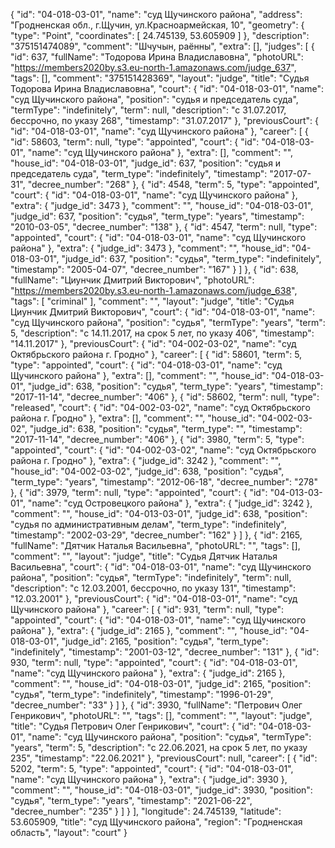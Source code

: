 {
    "id": "04-018-03-01",
    "name": "суд Щучинского района",
    "address": "Гродненская обл., г.Щучин, ул.Красноармейская, 10",
    "geometry": {
        "type": "Point",
        "coordinates": [
            24.745139,
            53.605909
        ]
    },
    "description": "375151474089",
    "comment": "Шчучын, раённы",
    "extra": [],
    "judges": [
        {
            "id": 637,
            "fullName": "Тодорова Ирина Владиславовна",
            "photoURL": "https://members2020by.s3.eu-north-1.amazonaws.com/judge_637",
            "tags": [],
            "comment": "375151428369",
            "layout": "judge",
            "title": "Судья Тодорова Ирина Владиславовна",
            "court": {
                "id": "04-018-03-01",
                "name": "суд Щучинского района",
                "position": "судья и председатель суда",
                "termType": "indefinitely",
                "term": null,
                "description": "c 31.07.2017, бессрочно, по указу 268",
                "timestamp": "31.07.2017"
            },
            "previousCourt": {
                "id": "04-018-03-01",
                "name": "суд Щучинского района"
            },
            "career": [
                {
                    "id": 58603,
                    "term": null,
                    "type": "appointed",
                    "court": {
                        "id": "04-018-03-01",
                        "name": "суд Щучинского района"
                    },
                    "extra": [],
                    "comment": "",
                    "house_id": "04-018-03-01",
                    "judge_id": 637,
                    "position": "судья и председатель суда",
                    "term_type": "indefinitely",
                    "timestamp": "2017-07-31",
                    "decree_number": "268"
                },
                {
                    "id": 4548,
                    "term": 5,
                    "type": "appointed",
                    "court": {
                        "id": "04-018-03-01",
                        "name": "суд Щучинского района"
                    },
                    "extra": {
                        "judge_id": 3473
                    },
                    "comment": "",
                    "house_id": "04-018-03-01",
                    "judge_id": 637,
                    "position": "судья",
                    "term_type": "years",
                    "timestamp": "2010-03-05",
                    "decree_number": "138"
                },
                {
                    "id": 4547,
                    "term": null,
                    "type": "appointed",
                    "court": {
                        "id": "04-018-03-01",
                        "name": "суд Щучинского района"
                    },
                    "extra": {
                        "judge_id": 3473
                    },
                    "comment": "",
                    "house_id": "04-018-03-01",
                    "judge_id": 637,
                    "position": "судья",
                    "term_type": "indefinitely",
                    "timestamp": "2005-04-07",
                    "decree_number": "167"
                }
            ]
        },
        {
            "id": 638,
            "fullName": "Циунчик Дмитрий Викторович",
            "photoURL": "https://members2020by.s3.eu-north-1.amazonaws.com/judge_638",
            "tags": [
                "criminal"
            ],
            "comment": "",
            "layout": "judge",
            "title": "Судья Циунчик Дмитрий Викторович",
            "court": {
                "id": "04-018-03-01",
                "name": "суд Щучинского района",
                "position": "судья",
                "termType": "years",
                "term": 5,
                "description": "c 14.11.2017, на срок 5 лет, по указу 406",
                "timestamp": "14.11.2017"
            },
            "previousCourt": {
                "id": "04-002-03-02",
                "name": "суд Октябрьского района г. Гродно"
            },
            "career": [
                {
                    "id": 58601,
                    "term": 5,
                    "type": "appointed",
                    "court": {
                        "id": "04-018-03-01",
                        "name": "суд Щучинского района"
                    },
                    "extra": [],
                    "comment": "",
                    "house_id": "04-018-03-01",
                    "judge_id": 638,
                    "position": "судья",
                    "term_type": "years",
                    "timestamp": "2017-11-14",
                    "decree_number": "406"
                },
                {
                    "id": 58602,
                    "term": null,
                    "type": "released",
                    "court": {
                        "id": "04-002-03-02",
                        "name": "суд Октябрьского района г. Гродно"
                    },
                    "extra": [],
                    "comment": "",
                    "house_id": "04-002-03-02",
                    "judge_id": 638,
                    "position": "судья",
                    "term_type": "",
                    "timestamp": "2017-11-14",
                    "decree_number": "406"
                },
                {
                    "id": 3980,
                    "term": 5,
                    "type": "appointed",
                    "court": {
                        "id": "04-002-03-02",
                        "name": "суд Октябрьского района г. Гродно"
                    },
                    "extra": {
                        "judge_id": 3242
                    },
                    "comment": "",
                    "house_id": "04-002-03-02",
                    "judge_id": 638,
                    "position": "судья",
                    "term_type": "years",
                    "timestamp": "2012-06-18",
                    "decree_number": "278"
                },
                {
                    "id": 3979,
                    "term": null,
                    "type": "appointed",
                    "court": {
                        "id": "04-013-03-01",
                        "name": "суд Островецкого района"
                    },
                    "extra": {
                        "judge_id": 3242
                    },
                    "comment": "",
                    "house_id": "04-013-03-01",
                    "judge_id": 638,
                    "position": "судья по административным делам",
                    "term_type": "indefinitely",
                    "timestamp": "2002-03-29",
                    "decree_number": "162"
                }
            ]
        },
        {
            "id": 2165,
            "fullName": "Дятчик Наталья Васильевна",
            "photoURL": "",
            "tags": [],
            "comment": "",
            "layout": "judge",
            "title": "Судья Дятчик Наталья Васильевна",
            "court": {
                "id": "04-018-03-01",
                "name": "суд Щучинского района",
                "position": "судья",
                "termType": "indefinitely",
                "term": null,
                "description": "c 12.03.2001, бессрочно, по указу 131",
                "timestamp": "12.03.2001"
            },
            "previousCourt": {
                "id": "04-018-03-01",
                "name": "суд Щучинского района"
            },
            "career": [
                {
                    "id": 931,
                    "term": null,
                    "type": "appointed",
                    "court": {
                        "id": "04-018-03-01",
                        "name": "суд Щучинского района"
                    },
                    "extra": {
                        "judge_id": 2165
                    },
                    "comment": "",
                    "house_id": "04-018-03-01",
                    "judge_id": 2165,
                    "position": "судья",
                    "term_type": "indefinitely",
                    "timestamp": "2001-03-12",
                    "decree_number": "131"
                },
                {
                    "id": 930,
                    "term": null,
                    "type": "appointed",
                    "court": {
                        "id": "04-018-03-01",
                        "name": "суд Щучинского района"
                    },
                    "extra": {
                        "judge_id": 2165
                    },
                    "comment": "",
                    "house_id": "04-018-03-01",
                    "judge_id": 2165,
                    "position": "судья",
                    "term_type": "indefinitely",
                    "timestamp": "1996-01-29",
                    "decree_number": "33"
                }
            ]
        },
        {
            "id": 3930,
            "fullName": "Петрович Олег Генрикович",
            "photoURL": "",
            "tags": [],
            "comment": "",
            "layout": "judge",
            "title": "Судья Петрович Олег Генрикович",
            "court": {
                "id": "04-018-03-01",
                "name": "суд Щучинского района",
                "position": "судья",
                "termType": "years",
                "term": 5,
                "description": "c 22.06.2021, на срок 5 лет, по указу 235",
                "timestamp": "22.06.2021"
            },
            "previousCourt": null,
            "career": [
                {
                    "id": 5202,
                    "term": 5,
                    "type": "appointed",
                    "court": {
                        "id": "04-018-03-01",
                        "name": "суд Щучинского района"
                    },
                    "extra": {
                        "judge_id": 3930
                    },
                    "comment": "",
                    "house_id": "04-018-03-01",
                    "judge_id": 3930,
                    "position": "судья",
                    "term_type": "years",
                    "timestamp": "2021-06-22",
                    "decree_number": "235"
                }
            ]
        }
    ],
    "longitude": 24.745139,
    "latitude": 53.605909,
    "title": "суд Щучинского района",
    "region": "Гродненская область",
    "layout": "court"
}